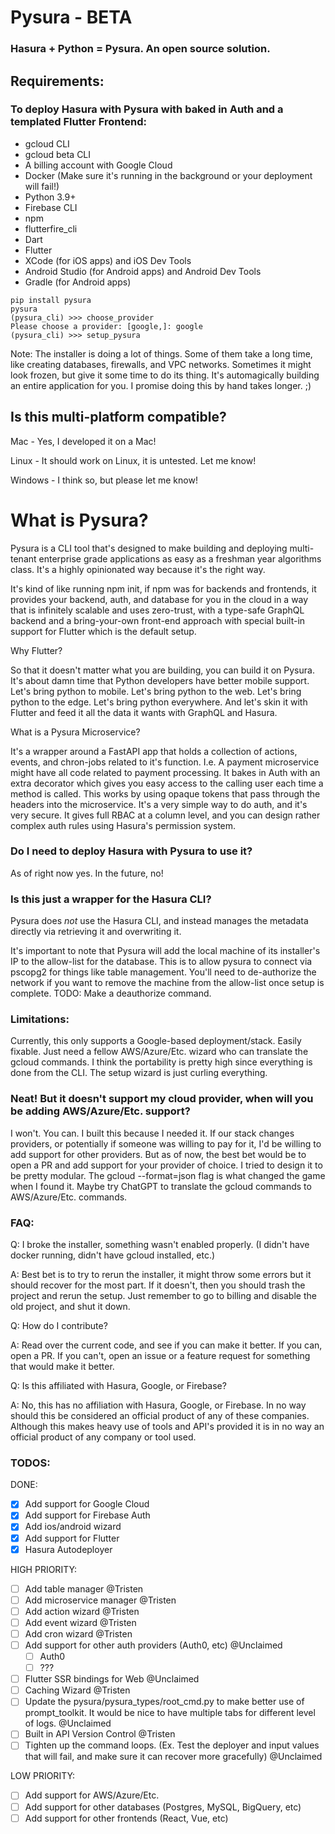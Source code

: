 # Pysura - BETA

### Hasura + Python = Pysura. An open source solution.

## Requirements:

### To deploy Hasura with Pysura with baked in Auth and a templated Flutter Frontend:

- gcloud CLI
- gcloud beta CLI
- A billing account with Google Cloud
- Docker (Make sure it's running in the background or your deployment will fail!)
- Python 3.9+
- Firebase CLI
- npm
- flutterfire_cli
- Dart
- Flutter
- XCode (for iOS apps) and iOS Dev Tools
- Android Studio (for Android apps) and Android Dev Tools
- Gradle (for Android apps)

```commandline
pip install pysura
pysura
(pysura_cli) >>> choose_provider
Please choose a provider: [google,]: google
(pysura_cli) >>> setup_pysura
```

Note: The installer is doing a lot of things. Some of them take a long time, like creating databases, firewalls, and VPC
networks. Sometimes it might look frozen, but give it some time to do its thing. It's automagically building an entire
application for you. I promise doing this by hand takes longer. ;)

## Is this multi-platform compatible?

Mac - Yes, I developed it on a Mac!

Linux - It should work on Linux, it is untested. Let me know!

Windows - I think so, but please let me know!

# What is Pysura?

Pysura is a CLI tool that's designed to make building and deploying multi-tenant enterprise grade applications as easy
as a freshman year algorithms class. It's a highly opinionated way because it's the right way.

It's kind of like running npm init, if npm was for backends and frontends, it provides your backend, auth, and database
for you in the cloud in a way that is infinitely scalable and uses zero-trust, with a type-safe GraphQL backend and a
bring-your-own front-end approach with special built-in support for Flutter which is the default setup.

Why Flutter?

So that it doesn't matter what you are building, you can build it on Pysura. It's about damn time that Python developers
have better mobile support. Let's bring python to mobile. Let's bring python to the web. Let's bring python to the edge.
Let's bring python everywhere. And let's skin it with Flutter and feed it all the data it wants with GraphQL and Hasura.

What is a Pysura Microservice?

It's a wrapper around a FastAPI app that holds a collection of actions, events, and chron-jobs related to it's function.
I.e. A payment microservice might have all code related to payment processing. It bakes in Auth with an extra decorator
which gives you easy access to the calling user each time a method is called. This works by using opaque tokens that
pass through the headers into the microservice. It's a very simple way to do auth, and it's very secure. It gives full
RBAC at a column level, and you can design rather complex auth rules using Hasura's permission system.

### Do I need to deploy Hasura with Pysura to use it?

As of right now yes. In the future, no!

### Is this just a wrapper for the Hasura CLI?

Pysura does *not* use the Hasura CLI, and instead manages the metadata directly via retrieving it and overwriting it.

It's important to note that Pysura will add the local machine of its installer's IP to the allow-list for the database.
This is to allow pysura to connect via pscopg2 for things like table management. You'll need to de-authorize the network
if you want to remove the machine from the allow-list once setup is complete. TODO: Make a deauthorize command.

### Limitations:

Currently, this only supports a Google-based deployment/stack. Easily fixable. Just need a fellow AWS/Azure/Etc. wizard
who can translate the gcloud commands. I think the portability is pretty high since everything is done from the CLI. The
setup wizard is just curling everything.

### Neat! But it doesn't support my cloud provider, when will you be adding AWS/Azure/Etc. support?

I won't. You can. I built this because I needed it. If our stack changes providers, or potentially if someone was
willing to pay for it, I'd be willing to add support for other providers. But as of now, the best bet would be to open a
PR and add support for your provider of choice. I tried to design it to be pretty modular. The gcloud --format=json flag
is what changed the game when I found it. Maybe try ChatGPT to translate the gcloud commands to AWS/Azure/Etc. commands.

### FAQ:

Q: I broke the installer, something wasn't enabled properly. (I didn't have docker running, didn't have gcloud
installed, etc.)

A: Best bet is to try to rerun the installer, it might throw some errors but it should recover for the most part. If it
doesn't, then you should trash the project and rerun the setup. Just remember to go to billing and disable the old
project, and shut it down.

Q: How do I contribute?

A: Read over the current code, and see if you can make it better. If you can, open a PR. If you can't, open an issue or
a feature request for something that would make it better.

Q: Is this affiliated with Hasura, Google, or Firebase?

A: No, this has no affiliation with Hasura, Google, or Firebase. In no way should this be considered an official product
of any of these companies. Although this makes heavy use of tools and API's provided it is in no way an official product
of any company or tool used.

### TODOS:

DONE:

- [x] Add support for Google Cloud
- [x] Add support for Firebase Auth
- [x] Add ios/android wizard
- [x] Add support for Flutter
- [x] Hasura Autodeployer

HIGH PRIORITY:

- [ ] Add table manager @Tristen
- [ ] Add microservice manager @Tristen
- [ ] Add action wizard @Tristen
- [ ] Add event wizard @Tristen
- [ ] Add cron wizard @Tristen
- [ ] Add support for other auth providers (Auth0, etc) @Unclaimed
    - [ ] Auth0
    - [ ] ???
- [ ] Flutter SSR bindings for Web @Unclaimed
- [ ] Caching Wizard @Tristen
- [ ] Update the pysura/pysura_types/root_cmd.py to make better use of prompt_toolkit. It would be nice to have multiple
  tabs for different level of logs. @Unclaimed
- [ ] Built in API Version Control @Tristen
- [ ] Tighten up the command loops. (Ex. Test the deployer and input values that will fail, and make sure it can recover
  more gracefully) @Unclaimed

LOW PRIORITY:

- [ ] Add support for AWS/Azure/Etc.
- [ ] Add support for other databases (Postgres, MySQL, BigQuery, etc)
- [ ] Add support for other frontends (React, Vue, etc)